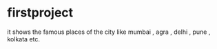 # firstproject
it shows the famous places of the city like mumbai , agra , delhi , pune , kolkata etc.

